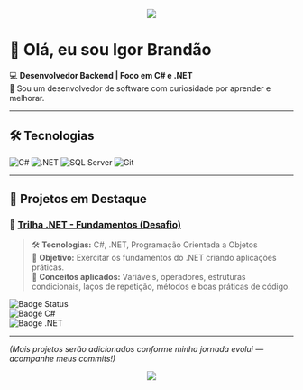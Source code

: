<!-- Banner opcional -->
<p align="center">
  <img src="https://capsule-render.vercel.app/api?type=waving&color=512BD4&height=150&section=header&text=Igor%20Brandão&fontSize=40&fontColor=ffffff" />
</p>

# 👋 Olá, eu sou Igor Brandão

💻 **Desenvolvedor Backend | Foco em C# e .NET**  
🚀 Sou um desenvolvedor de software com curiosidade por aprender e melhorar.

---

## 🛠️ Tecnologias
![C#](https://img.shields.io/badge/C%23-239120?style=for-the-badge&logo=c-sharp&logoColor=white)
![.NET](https://img.shields.io/badge/.NET-512BD4?style=for-the-badge&logo=dotnet&logoColor=white)
![SQL Server](https://img.shields.io/badge/SQL%20Server-CC2927?style=for-the-badge&logo=microsoft-sql-server&logoColor=white)
![Git](https://img.shields.io/badge/Git-F05032?style=for-the-badge&logo=git&logoColor=white)

---

## 📂 Projetos em Destaque

### 🔹 [**Trilha .NET - Fundamentos (Desafio)**](https://github.com/igorbrandaocassimiro/trilha-net-fundamentos-desafio)
> 🛠️ **Tecnologias:** C#, .NET, Programação Orientada a Objetos  
> 🎯 **Objetivo:** Exercitar os fundamentos do .NET criando aplicações práticas.  
> 📌 **Conceitos aplicados:** Variáveis, operadores, estruturas condicionais, laços de repetição, métodos e boas práticas de código.

![Badge Status](https://img.shields.io/badge/Status-Concluído-brightgreen?style=flat-square)  
![Badge C#](https://img.shields.io/badge/C%23-239120?style=flat-square&logo=c-sharp&logoColor=white)  
![Badge .NET](https://img.shields.io/badge/.NET-512BD4?style=flat-square&logo=dotnet&logoColor=white)  

---

*(Mais projetos serão adicionados conforme minha jornada evolui — acompanhe meus commits!)*

<!-- Rodapé opcional -->
<p align="center">
  <img src="https://capsule-render.vercel.app/api?type=waving&color=512BD4&height=120&section=footer"/>
</p>
